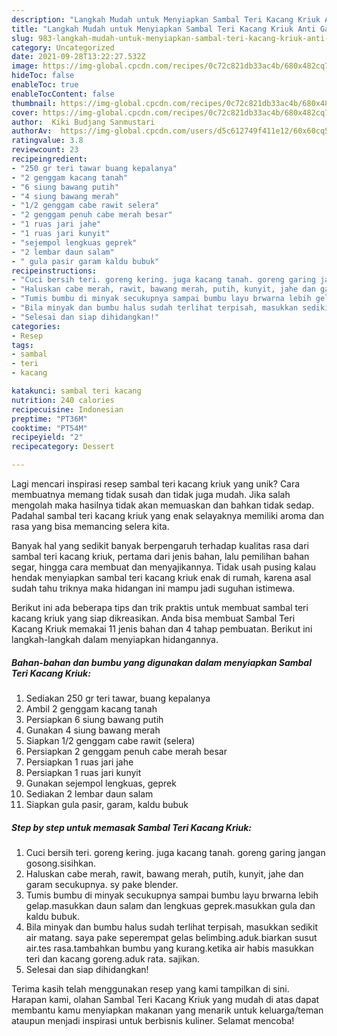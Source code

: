 ```yaml
---
description: "Langkah Mudah untuk Menyiapkan Sambal Teri Kacang Kriuk Anti Gagal"
title: "Langkah Mudah untuk Menyiapkan Sambal Teri Kacang Kriuk Anti Gagal"
slug: 983-langkah-mudah-untuk-menyiapkan-sambal-teri-kacang-kriuk-anti-gagal
category: Uncategorized
date: 2021-09-28T13:22:27.532Z
image: https://img-global.cpcdn.com/recipes/0c72c821db33ac4b/680x482cq70/sambal-teri-kacang-kriuk-foto-resep-utama.jpg
hideToc: false
enableToc: true
enableTocContent: false
thumbnail: https://img-global.cpcdn.com/recipes/0c72c821db33ac4b/680x482cq70/sambal-teri-kacang-kriuk-foto-resep-utama.jpg
cover: https://img-global.cpcdn.com/recipes/0c72c821db33ac4b/680x482cq70/sambal-teri-kacang-kriuk-foto-resep-utama.jpg
author:  Kiki Budjang Sanmustari
authorAv:  https://img-global.cpcdn.com/users/d5c612749f411e12/60x60cq50/avatar.jpg
ratingvalue: 3.8
reviewcount: 23
recipeingredient:
- "250 gr teri tawar buang kepalanya"
- "2 genggam kacang tanah"
- "6 siung bawang putih"
- "4 siung bawang merah"
- "1/2 genggam cabe rawit selera"
- "2 genggam penuh cabe merah besar"
- "1 ruas jari jahe"
- "1 ruas jari kunyit"
- "sejempol lengkuas geprek"
- "2 lembar daun salam"
- " gula pasir garam kaldu bubuk"
recipeinstructions:
- "Cuci bersih teri. goreng kering. juga kacang tanah. goreng garing jangan gosong.sisihkan."
- "Haluskan cabe merah, rawit, bawang merah, putih, kunyit, jahe dan garam secukupnya. sy pake blender."
- "Tumis bumbu di minyak secukupnya sampai bumbu layu brwarna lebih gelap.masukkan daun salam dan lengkuas geprek.masukkan gula dan kaldu bubuk."
- "Bila minyak dan bumbu halus sudah terlihat terpisah, masukkan sedikit air matang. saya pake seperempat gelas belimbing.aduk.biarkan susut air.tes rasa.tambahkan bumbu yang kurang.ketika air habis masukkan teri dan kacang goreng.aduk rata. sajikan."
- "Selesai dan siap dihidangkan!"
categories:
- Resep
tags:
- sambal
- teri
- kacang

katakunci: sambal teri kacang 
nutrition: 240 calories
recipecuisine: Indonesian
preptime: "PT36M"
cooktime: "PT54M"
recipeyield: "2"
recipecategory: Dessert

---
```



Lagi mencari inspirasi resep sambal teri kacang kriuk yang unik? Cara membuatnya memang tidak susah dan tidak juga mudah. Jika salah mengolah maka hasilnya tidak akan memuaskan dan bahkan tidak sedap. Padahal sambal teri kacang kriuk yang enak selayaknya memiliki aroma dan rasa yang bisa memancing selera kita.


Banyak hal yang sedikit banyak berpengaruh terhadap kualitas rasa dari sambal teri kacang kriuk, pertama dari jenis bahan, lalu pemilihan bahan segar, hingga cara membuat dan menyajikannya. Tidak usah pusing kalau hendak menyiapkan sambal teri kacang kriuk enak di rumah, karena asal sudah tahu triknya maka hidangan ini mampu jadi suguhan istimewa.




Berikut ini ada beberapa tips dan trik praktis untuk membuat sambal teri kacang kriuk yang siap dikreasikan. Anda bisa membuat Sambal Teri Kacang Kriuk memakai 11 jenis bahan dan 4 tahap pembuatan. Berikut ini langkah-langkah dalam menyiapkan hidangannya.

<!--inarticleads1-->

##### Bahan-bahan dan bumbu yang digunakan dalam menyiapkan Sambal Teri Kacang Kriuk:

1. Sediakan 250 gr teri tawar, buang kepalanya
1. Ambil 2 genggam kacang tanah
1. Persiapkan 6 siung bawang putih
1. Gunakan 4 siung bawang merah
1. Siapkan 1/2 genggam cabe rawit (selera)
1. Persiapkan 2 genggam penuh cabe merah besar
1. Persiapkan 1 ruas jari jahe
1. Persiapkan 1 ruas jari kunyit
1. Gunakan sejempol lengkuas, geprek
1. Sediakan 2 lembar daun salam
1. Siapkan  gula pasir, garam, kaldu bubuk




<!--inarticleads2-->

##### Step by step untuk memasak Sambal Teri Kacang Kriuk:

1. Cuci bersih teri. goreng kering. juga kacang tanah. goreng garing jangan gosong.sisihkan.
1. Haluskan cabe merah, rawit, bawang merah, putih, kunyit, jahe dan garam secukupnya. sy pake blender.
1. Tumis bumbu di minyak secukupnya sampai bumbu layu brwarna lebih gelap.masukkan daun salam dan lengkuas geprek.masukkan gula dan kaldu bubuk.
1. Bila minyak dan bumbu halus sudah terlihat terpisah, masukkan sedikit air matang. saya pake seperempat gelas belimbing.aduk.biarkan susut air.tes rasa.tambahkan bumbu yang kurang.ketika air habis masukkan teri dan kacang goreng.aduk rata. sajikan.
1. Selesai dan siap dihidangkan!



Terima kasih telah menggunakan resep yang kami tampilkan di sini. Harapan kami, olahan Sambal Teri Kacang Kriuk yang mudah di atas dapat membantu kamu menyiapkan makanan yang menarik untuk keluarga/teman ataupun menjadi inspirasi untuk berbisnis kuliner. Selamat mencoba!
